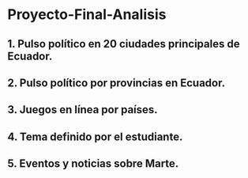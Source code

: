 # Proyecto-Final-Analisis
## 1.     Pulso político en 20 ciudades principales de Ecuador.
###
## 2.     Pulso político por provincias en Ecuador.
###
## 3.     Juegos en línea por países.
###
## 4.     Tema definido por el estudiante.
###
## 5.     Eventos y noticias sobre Marte.
###
